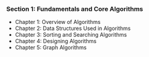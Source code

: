 ### Section 1: Fundamentals and Core Algorithms

- Chapter 1: Overview of Algorithms
- Chapter 2: Data Structures Used in Algorithms
- Chapter 3: Sorting and Searching Algorithms
- Chapter 4: Designing Algorithms
- Chapter 5: Graph Algorithms
